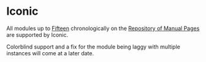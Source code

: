 # Iconic

All modules up to [Fifteen](https://ktane.timwi.de/HTML/Fifteen.html) chronologically on the [Repository of Manual Pages](https://ktane.timwi.de/) are supported by Iconic.

Colorblind support and a fix for the module being laggy with multiple instances will come at a later date.